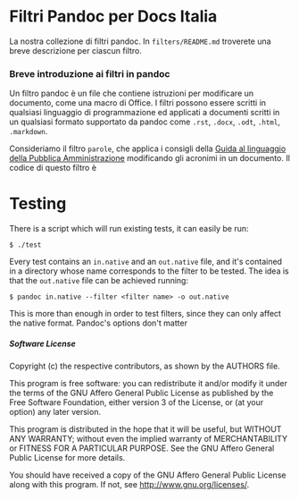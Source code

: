 
# Filtri Pandoc per Docs Italia

La nostra collezione di filtri pandoc. In `filters/README.md`
troverete una breve descrizione per ciascun filtro.

### Breve introduzione ai filtri in pandoc

Un filtro pandoc è un file che contiene istruzioni per modificare un documento, come una macro di Office. I filtri possono essere scritti in qualsiasi linguaggio di programmazione ed applicati a documenti scritti in un qualsiasi formato supportato da pandoc come `.rst`, `.docx`, `.odt`, `.html`, `.markdown`.

Consideriamo il filtro `parole`, che applica i consigli della [Guida al linguaggio della Pubblica Amministrazione](http://guida-linguaggio-pubblica-amministrazione.readthedocs.io/it/latest/le-parole-della-pubblica-amministrazione/a.html) modificando gli acronimi in un documento. Il codice di questo filtro è 

# Testing

There is a script which will run existing tests, it can easily be run:

    $ ./test

Every test contains an `in.native` and an `out.native` file, and it's
contained in a directory whose name corresponds to the filter to be
tested. The idea is that the `out.native` file can be achieved
running:

    $ pandoc in.native --filter <filter name> -o out.native

This is more than enough in order to test filters, since they can only
affect the native format. Pandoc's options don't matter

##### Software License

Copyright (c) the respective contributors, as shown by the AUTHORS file.

This program is free software: you can redistribute it and/or modify
it under the terms of the GNU Affero General Public License as published
by the Free Software Foundation, either version 3 of the License, or
(at your option) any later version.

This program is distributed in the hope that it will be useful,
but WITHOUT ANY WARRANTY; without even the implied warranty of
MERCHANTABILITY or FITNESS FOR A PARTICULAR PURPOSE.  See the
GNU Affero General Public License for more details.

You should have received a copy of the GNU Affero General Public License
along with this program.  If not, see <http://www.gnu.org/licenses/>.
